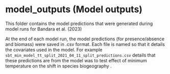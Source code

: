 # model_outputs (Model outputs)

This folder contains the model predictions that were generated during model runs for Bandara et al. (2023)

At the end of each model run, the model predictions (for presence/absence and biomass) were saved in .csv format.
Each file is named so that it details the covariates used in the model. For example `sbt_min_model_tt_split_2021_04_11_split_predictions.csv` details that these predictions are from the model was to test effect of minimum temperature on the shift in species biogeography .
